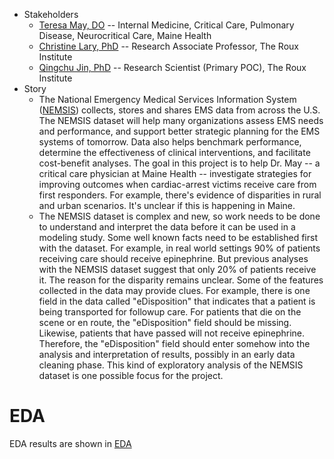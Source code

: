 * Stakeholders
  * [Teresa May, DO](https://www.mainehealth.org/providers/teresa-l-may-do) -- Internal Medicine, Critical Care, Pulmonary Disease, Neurocritical Care, Maine Health
  * [Christine Lary, PhD](https://roux.northeastern.edu/people/christine-lary/) -- Research Associate Professor, The Roux Institute
  * [Qingchu Jin, PhD](https://roux.northeastern.edu/people/qingchu-jin/) -- Research Scientist (Primary POC), The Roux Institute
* Story
  * The National Emergency Medical Services Information System ([NEMSIS](https://nemsis.org/)) collects, stores and shares EMS data from across the U.S.
  The NEMSIS dataset will help many organizations assess EMS needs and performance, and support better strategic planning for the EMS systems of tomorrow. 
  Data also helps benchmark performance, determine the effectiveness of clinical interventions, and facilitate cost-benefit analyses.
  The goal in this project is to help Dr. May -- a critical care physician at Maine Health -- 
  investigate strategies for improving outcomes when cardiac-arrest victims receive care from first responders.
  For example, there's evidence of disparities in rural and urban scenarios. It's unclear if this is happening in Maine.
  * The NEMSIS dataset is complex and new, so work needs to be done to
  understand and interpret the data before it can be used in a modeling study.
  Some well known facts need to be established first with the dataset.
  For example, in real world settings 90% of patients receiving care
  should receive epinephrine. 
  But previous analyses with the NEMSIS dataset suggest that only 20% of patients receive it.
  The reason for the disparity remains unclear.
  Some of the features collected in the data may provide clues. For example, there is one field in the data called "eDisposition" that
  indicates that a patient is being transported for followup care. 
  For patients that die on the scene or en route, 
  the "eDisposition" field should be missing.
  Likewise, patients that have passed will not receive epinephrine.
  Therefore, the "eDisposition" field should enter somehow into the analysis and interpretation of results, possibly in an early
  data cleaning phase.
  This kind of exploratory analysis of the NEMSIS dataset is one possible focus for the project.



# EDA

EDA results are shown in [EDA](EDA.md)
